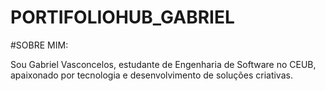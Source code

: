 # PORTIFOLIOHUB_GABRIEL
#SOBRE MIM:

Sou Gabriel Vasconcelos, estudante de Engenharia de Software no CEUB, apaixonado por tecnologia e desenvolvimento de soluções criativas.
